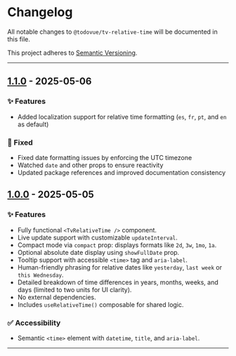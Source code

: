 # Changelog

All notable changes to `@todovue/tv-relative-time` will be documented in this file.

This project adheres to [Semantic Versioning](https://semver.org/).

---
## [1.1.0] - 2025-05-06

### ✨ Features
- Added localization support for relative time formatting (`es`, `fr`, `pt`, and `en` as default)

### 🐛 Fixed
- Fixed date formatting issues by enforcing the UTC timezone
- Watched `date` and other props to ensure reactivity
- Updated package references and improved documentation consistency

## [1.0.0] - 2025-05-05

### ✨ Features
- Fully functional `<TvRelativeTime />` component.
- Live update support with customizable `updateInterval`.
- Compact mode via `compact` prop: displays formats like `2d`, `3w`, `1mo`, `1a`.
- Optional absolute date display using `showFullDate` prop.
- Tooltip support with accessible `<time>` tag and `aria-label`.
- Human-friendly phrasing for relative dates like `yesterday`, `last week` or `this Wednesday`.
- Detailed breakdown of time differences in years, months, weeks, and days (limited to two units for UI clarity).
- No external dependencies.
- Includes `useRelativeTime()` composable for shared logic.

### ✅ Accessibility
- Semantic `<time>` element with `datetime`, `title`, and `aria-label`.

---

[1.1.0]: https://github.com/TODOvue/tv-relative-time/pull/2/files
[1.0.0]: https://github.com/TODOvue/tv-relative-time/pull/1/files
